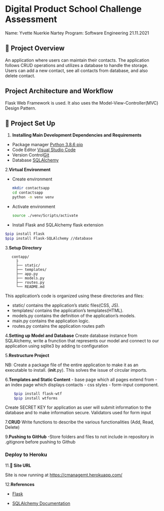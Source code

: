 
# Digital Product School Challenge Assessment

Name: Yvette Nuerkie Nartey
Program: Software Engineering
21.11.2021

## 🚀 Project Overview

An application where users can maintain their contacts. The application follows CRUD operations and utilizes a database to handle the storage.
Users can add a new contact, see all contacts from database, and also delete contact.  

## Project Architecture and Workflow

Flask Web Framework is used. It also uses the Model-View-Controller(MVC) Design Pattern.

## 🚀 Project Set Up

1. **Installing Main Development Dependencies and Requirements**

- Package manager [Python 3.8.6 pip](https://www.python.org/)
- Code Editor [Visual Studio Code](https://code.visualstudio.com/)
- Version Control[Git](https://git-scm.com/)
- Database [SQLAlchemy](https://www.sqlalchemy.org/)

2.**Virtual Environment**

- Create environment

    ```bash
    mkdir contactsapp
    cd contactsapp
    python -m venv venv
    ```

- Activate environment

    ```bash
    source ./venv/Scripts/activate
    ```

- Install Flask and SQLAlchemy flask extension

 ```bash
$pip install Flask
$pip install Flask-SQLAlchemy //database
 ```

3.**Setup Directory**

 ```shell
    contapp/
      ├
      ├── static/
      ├── templates/
      ├── app.py
      ├── models.py
      ├── routes.py
      └── README.md
```

This application’s code is organized using these directories and files:

- static/ contains the application’s static files(CSS, JS).
- templates/ contains the application’s templates(HTML).
- models.py contains the definition of the application’s models.
- main.py contains the application logic.
- routes.py contains the application routes path

4.**Setting up Model and Database**
Create database instance from SQLAlchemy, write a frunction that represents our model and connect to our application using sqlite3 by adding to configuration

5.**Restructure Project**

NB: Create a package file of the entire application to make it as an executable to install. (__init__.py). This solves the issue of circular imports.

6.**Templates and Static Content**
    - base page which all pages extend from
    - an index page which displays contacts
    - css styles
    - form-input component.

```bash
    $pip install flask-wtf
    $pip install wtforms
```

Create SECRET KEY for application as user will submit information to the database and to make information secure.
Validators used for form input

7.**CRUD**
Write functions to describe the various functionalities (Add, Read, Delete)

9.**Pushing to GitHub**
    -Store folders and files to not include in repository in .gitignore before pushing to Github

### Deploy to Heroku

11.**💫 Site URL**

Site is now running at <https://cmanagemt.herokuapp.com/>

12.**References**

- [Flask](https://strapi.io/documentation/developer-docs/latest/getting-started/introduction.html)

- [SQLAlchemy Documentation](https://www.sqlalchemy.org/)
